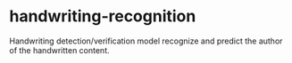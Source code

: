 # handwriting-recognition
Handwriting detection/verification model recognize and predict the author of the handwritten content.
